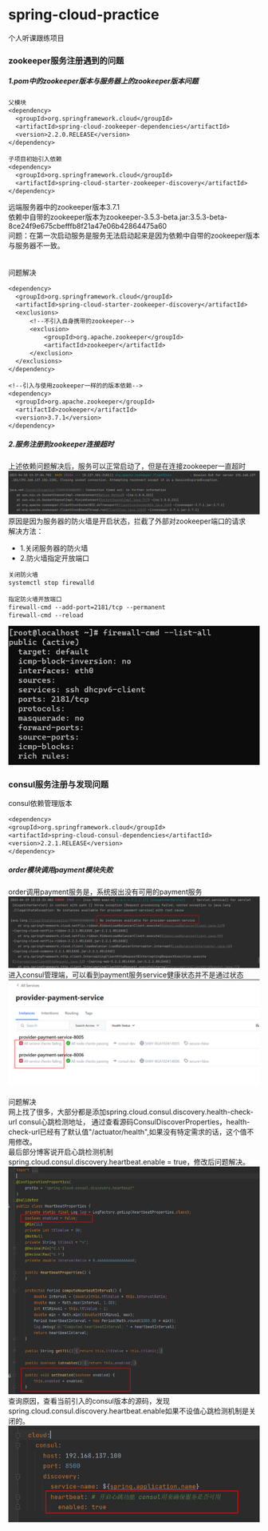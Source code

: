 # spring-cloud-practice
个人听课跟练项目

### zookeeper服务注册遇到的问题
##### 1.pom中的zookeeper版本与服务器上的zookeeper版本问题
```
父模块
<dependency>
  <groupId>org.springframework.cloud</groupId>
  <artifactId>spring-cloud-zookeeper-dependencies</artifactId>
  <version>2.2.0.RELEASE</version>
</dependency>

子项目初始引入依赖
<dependency>
  <groupId>org.springframework.cloud</groupId>
  <artifactId>spring-cloud-starter-zookeeper-discovery</artifactId>
</dependency>
```
远端服务器中的zookeeper版本3.7.1
<br>
依赖中自带的zookeeper版本为zookeeper-3.5.3-beta.jar:3.5.3-beta-8ce24f9e675cbefffb8f21a47e06b42864475a60
<br>
问题：在第一次启动服务是服务无法启动起来是因为依赖中自带的zookeeper版本与服务器不一致。
<br>
<br>
<br>
问题解决
```
<dependency>
  <groupId>org.springframework.cloud</groupId>
  <artifactId>spring-cloud-starter-zookeeper-discovery</artifactId>
  <exclusions>
      <!--不引入自身携带的zookeeper-->
      <exclusion>
          <groupId>org.apache.zookeeper</groupId>
          <artifactId>zookeeper</artifactId>
      </exclusion>
  </exclusions>
</dependency>

<!--引入与使用zookeeper一样的的版本依赖-->
<dependency>
  <groupId>org.apache.zookeeper</groupId>
  <artifactId>zookeeper</artifactId>
  <version>3.7.1</version>
</dependency>
```

##### 2.服务注册到zookeeper连接超时
上述依赖问题解决后，服务可以正常启动了，但是在连接zookeeper一直超时
<br>
![](https://github.com/AntsUnderTheStars/spring-cloud-practice/blob/master/note-img/zookeeper-bulid/connection_zookeeper_time_out.png)
原因是因为服务器的防火墙是开启状态，拦截了外部对zookeeper端口的请求
<br>
解决方法：
* 1.关闭服务器的防火墙<br>
* 2.防火墙指定开放端口
```
关闭防火墙
systemctl stop firewalld

指定防火墙开放端口
firewall-cmd --add-port=2181/tcp --permanent
firewall-cmd --reload
```
![](https://github.com/AntsUnderTheStars/spring-cloud-practice/blob/master/note-img/zookeeper-bulid/firewall_add_zookeeper_port_result.png)

### consul服务注册与发现问题
consul依赖管理版本
```
<dependency>
<groupId>org.springframework.cloud</groupId>
<artifactId>spring-cloud-consul-dependencies</artifactId>
<version>2.2.1.RELEASE</version>
</dependency>
```
##### order模块调用payment模块失败
order调用payment服务是，系统报出没有可用的payment服务
<br>
![](https://github.com/AntsUnderTheStars/spring-cloud-practice/blob/master/note-img/consul-build/order_not_found_available_payemnt_service.png)
进入consul管理端，可以看到payment服务service健康状态并不是通过状态
![](https://github.com/AntsUnderTheStars/spring-cloud-practice/blob/master/note-img/consul-build/all_service_check_failing.png)
<br>
<br>
问题解决
<br>
网上找了很多，大部分都是添加spring.cloud.consul.discovery.health-check-url consul心跳检测地址，
通过查看源码ConsulDiscoverProperties，health-check-url已经有了默认值"/actuator/health",如果没有特定需求的话，这个值不用修改。
<br>
最后部分博客说开启心跳检测机制 spring.cloud.consul.discovery.heartbeat.enable = true，修改后问题解决。
![](https://github.com/AntsUnderTheStars/spring-cloud-practice/blob/master/note-img/consul-build/consul_heartbeat.default_value.png)
<br>
查询原因，查看当前引入的consul版本的源码，发现spring.cloud.consul.discovery.heartbeat.enable如果不设值心跳检测机制是关闭的。
![](https://github.com/AntsUnderTheStars/spring-cloud-practice/blob/master/note-img/consul-build/resolve_all_service_check_failing_problem.png)
